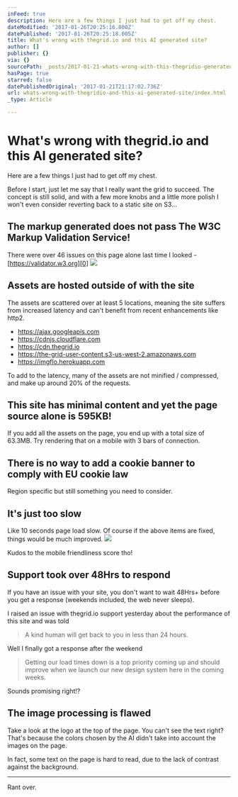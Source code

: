 ```yaml
---
inFeed: true
description: Here are a few things I just had to get off my chest.
dateModified: '2017-01-26T20:25:16.800Z'
datePublished: '2017-01-26T20:25:18.005Z'
title: What's wrong with thegrid.io and this AI generated site?
author: []
publisher: {}
via: {}
sourcePath: _posts/2017-01-21-whats-wrong-with-this-thegridio-generated-site.md
hasPage: true
starred: false
datePublishedOriginal: '2017-01-21T21:17:02.736Z'
url: whats-wrong-with-thegridio-and-this-ai-generated-site/index.html
_type: Article

---
```

# What's wrong with thegrid.io and this AI generated site?

Here are a few things I just had to get off my chest.

Before I start, just let me say that I really want the grid to succeed. The concept is still solid, and with a few more knobs and a little more polish I won't even consider reverting back to a static site on S3...

## The markup generated does not pass The W3C Markup Validation Service!

There were over 46 issues on this page alone last time I looked - [https://validator.w3.org][0]
![](https://the-grid-user-content.s3-us-west-2.amazonaws.com/41ec83a2-8e8e-4c44-b28b-535688ba8830.png)

## Assets are hosted outside of with the site

The assets are scattered over at least 5 locations, meaning the site suffers from increased latency and can't benefit from recent enhancements like http2\.

* https://ajax.googleapis.com
* https://cdnjs.cloudflare.com
* https://cdn.thegrid.io
* https://the-grid-user-content.s3-us-west-2.amazonaws.com
* https://imgflo.herokuapp.com

To add to the latency, many of the assets are not minified / compressed, and make up around 20% of the requests.

## This site has minimal content and yet the page source alone is 595KB!

If you add all the assets on the page, you end up with a total size of 63.3MB. Try rendering that on a mobile with 3 bars of connection.

## There is no way to add a cookie banner to comply with EU cookie law

Region specific but still something you need to consider.

## It's just too slow

Like 10 seconds page load slow. Of course if the above items are fixed, things would be much improved.
![](https://the-grid-user-content.s3-us-west-2.amazonaws.com/2f63ff9d-3c0f-4ffe-959d-582142d42125.png)

Kudos to the mobile friendliness score tho!

## Support took over 48Hrs to respond

If you have an issue with your site, you don't want to wait 48Hrs+ before you get a response (weekends included, the web never sleeps).

I raised an issue with thegrid.io support yesterday about the performance of this site and was told

> A kind human will get back to you in less than 24 hours.

Well I finally got a response after the weekend

> Getting our load times down is a top priority coming up and should improve when we launch our new design system here in the coming weeks.

Sounds promising right!?

## The image processing is flawed

Take a look at the logo at the top of the page. You can't see the text right? That's because the colors chosen by the AI didn't take into account the images on the page.

In fact, some text on the page is hard to read, due to the lack of contrast against the background.

---

Rant over.

[0]: https://validator.w3.org/nu/?doc=https%3A%2F%2Fwave2.org%2F "https://validator.w3.org"